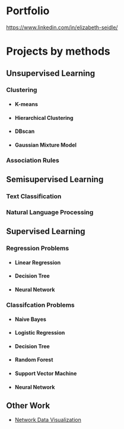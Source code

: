 # Portfolio
https://www.linkedin.com/in/elizabeth-seidle/

# Projects by methods
## Unsupervised Learning

### Clustering

   - #### K-means
   - #### Hierarchical Clustering
   - #### DBscan
   - #### Gaussian Mixture Model

### Association Rules

## Semisupervised Learning

### Text Classification 
### Natural Language Processing

## Supervised Learning

### Regression Problems
   - #### Linear Regression
   - #### Decision Tree
   - #### Neural Network

### Classifcation Problems
   - #### Naive Bayes
   - #### Logistic Regression
   - #### Decision Tree
   - #### Random Forest 
   - #### Support Vector Machine
   - #### Neural Network

## Other Work
- [Network Data Visualization](https://github.com/ElizabethSeidle/Portfolio/tree/master/Network%20Graphic)


